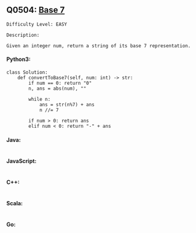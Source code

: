 ## Q0504: [Base 7](https://leetcode.com/problems/base-7/)

```
Difficulty Level: EASY
```

```
Description:

Given an integer num, return a string of its base 7 representation.
```

#### Python3:

```
class Solution:
    def convertToBase7(self, num: int) -> str:
        if num == 0: return "0"
        n, ans = abs(num), ""

        while n:
            ans = str(n%7) + ans
            n //= 7

        if num > 0: return ans
        elif num < 0: return "-" + ans
```

#### Java:

```

```

#### JavaScript:

```

```

#### C++:

```

```

#### Scala:

```

```

#### Go:

```

```